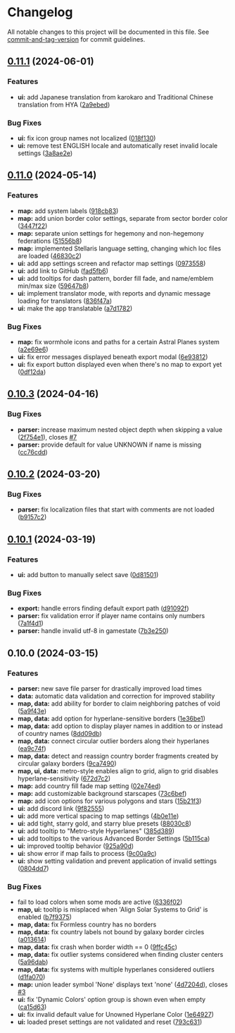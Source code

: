 # Changelog

All notable changes to this project will be documented in this file. See [commit-and-tag-version](https://github.com/absolute-version/commit-and-tag-version) for commit guidelines.

## [0.11.1](https://github.com/MichaelMakesGames/stellarmaps/compare/stellarmaps-v0.11.0...stellarmaps-v0.11.1) (2024-06-01)

### Features

- **ui:** add Japanese translation from karokaro and Traditional Chinese translation from HYA ([2a9ebed](https://github.com/MichaelMakesGames/stellarmaps/commit/2a9ebed2cc28f70f2e52ed9c09a641d3f2fb8c5a))

### Bug Fixes

- **ui:** fix icon group names not localized ([018f130](https://github.com/MichaelMakesGames/stellarmaps/commit/018f130ce87ff9a18d190784bc82b2bd0af28f32))
- **ui:** remove test ENGLISH locale and automatically reset invalid locale settings ([3a8ae2e](https://github.com/MichaelMakesGames/stellarmaps/commit/3a8ae2eb447cd715df2691d8ede38191369a64e9))

## [0.11.0](https://github.com/MichaelMakesGames/stellarmaps/compare/stellarmaps-v0.10.0...stellarmaps-v0.11.0) (2024-05-14)

### Features

- **map:** add system labels ([918cb83](https://github.com/MichaelMakesGames/stellarmaps/commit/918cb83ccb3b508edf9261b6549953e6260c8f71))
- **map:** add union border color settings, separate from sector border color ([3447f22](https://github.com/MichaelMakesGames/stellarmaps/commit/3447f22ead3aeb59b8f155131f3863e3852c7cfb))
- **map:** separate union settings for hegemony and non-hegemony federations ([51556b8](https://github.com/MichaelMakesGames/stellarmaps/commit/51556b81e44c005f859a06746e8a4e9dba5e340b))
- **map:** implemented Stellaris language setting, changing which loc files are loaded ([46830c2](https://github.com/MichaelMakesGames/stellarmaps/commit/46830c20781ec27fb9f345335c53e87112e35037))
- **ui:** add app settings screen and refactor map settings ([0973558](https://github.com/MichaelMakesGames/stellarmaps/commit/09735585d3f0df62747b45f9732ed5afb0385693))
- **ui:** add link to GitHub ([fad5fb6](https://github.com/MichaelMakesGames/stellarmaps/commit/fad5fb685ea7f4a510861d14eac5c145a101ca0e))
- **ui:** add tooltips for dash pattern, border fill fade, and name/emblem min/max size ([59647b8](https://github.com/MichaelMakesGames/stellarmaps/commit/59647b898da08d387a0c2e93b7f7b5b017080bd5))
- **ui:** implement translator mode, with reports and dynamic message loading for translators ([836f47a](https://github.com/MichaelMakesGames/stellarmaps/commit/836f47afdac276000aee9262e9171b98be5a122c))
- **ui:** make the app translatable ([a7d1782](https://github.com/MichaelMakesGames/stellarmaps/commit/a7d17821fc6016771297aed1b8bbe51053049725))

### Bug Fixes

- **map:** fix wormhole icons and paths for a certain Astral Planes system ([a2e69e6](https://github.com/MichaelMakesGames/stellarmaps/commit/a2e69e653f756d822f59bb24540ff0e3dc2a481c))
- **ui:** fix error messages displayed beneath export modal ([6e93812](https://github.com/MichaelMakesGames/stellarmaps/commit/6e9381256ebca04002e1a751bc3e8d51cecbab1b))
- **ui:** fix export button displayed even when there's no map to export yet ([0df12da](https://github.com/MichaelMakesGames/stellarmaps/commit/0df12da5647534a1eddeaab172cf315f7e9ac635))

## [0.10.3](https://github.com/MichaelMakesGames/stellarmaps/compare/stellarmaps-v0.10.2...stellarmaps-v0.10.3) (2024-04-16)

### Bug Fixes

- **parser:** increase maximum nested object depth when skipping a value ([2f754e1](https://github.com/MichaelMakesGames/stellarmaps/commit/2f754e129c3387c9a9c5c2b0f1aae22e6f64295c)), closes [#7](https://github.com/MichaelMakesGames/stellarmaps/issues/7)
- **parser:** provide default for value UNKNOWN if name is missing ([cc76cdd](https://github.com/MichaelMakesGames/stellarmaps/commit/cc76cdd97b2483a8893891a8ce7b988d11a3ec18))

## [0.10.2](https://github.com/MichaelMakesGames/stellarmaps/compare/stellarmaps-v0.10.1...stellarmaps-v0.10.2) (2024-03-20)

### Bug Fixes

- **parser:** fix localization files that start with comments are not loaded ([b9157c2](https://github.com/MichaelMakesGames/stellarmaps/commit/b9157c241f22513eb576f8654b05cff16c892131))

## [0.10.1](https://github.com/MichaelMakesGames/stellarmaps/compare/stellarmaps-v0.10.0...stellarmaps-v0.10.1) (2024-03-19)

### Features

- **ui:** add button to manually select save ([0d81501](https://github.com/MichaelMakesGames/stellarmaps/commit/0d8150169498b60b2ff57d19043041443e927058))

### Bug Fixes

- **export:** handle errors finding default export path ([d91092f](https://github.com/MichaelMakesGames/stellarmaps/commit/d91092f47d0fc64a1e3193fcd9b5c748e0c4bcd0))
- **parser:** fix validation error if player name contains only numbers ([7a1f4d1](https://github.com/MichaelMakesGames/stellarmaps/commit/7a1f4d1646df311b93dfc1a06e78082f6a5e0a52))
- **parser:** handle invalid utf-8 in gamestate ([7b3e250](https://github.com/MichaelMakesGames/stellarmaps/commit/7b3e250c2ab46d8b58658543c87584d8a47bdeeb))

## 0.10.0 (2024-03-15)

### Features

- **parser:** new save file parser for drastically improved load times
- **data:** automatic data validation and correction for improved stability
- **map, data:** add ability for border to claim neighboring patches of void ([5a9f43e](https://github.com/MichaelMakesGames/stellarmaps/commit/5a9f43e4ddbd8cf4da59002662e25d874caa0938))
- **map, data:** add option for hyperlane-sensitive borders ([1e36be1](https://github.com/MichaelMakesGames/stellarmaps/commit/1e36be11f3ff96ac715283dc94df3305ea5b6fad))
- **map, data:** add option to display player names in addition to or instead of country names ([8dd09db](https://github.com/MichaelMakesGames/stellarmaps/commit/8dd09dba0478194cb9c18ee7403c069dd557518a))
- **map, data:** connect circular outlier borders along their hyperlanes ([ea9c74f](https://github.com/MichaelMakesGames/stellarmaps/commit/ea9c74fdaee5ee0ff504abbbfd633162a18cb0a2))
- **map, data:** detect and reassign country border fragments created by circular galaxy borders ([9ca7490](https://github.com/MichaelMakesGames/stellarmaps/commit/9ca749047f7749f32d55be22d4886dfa0f5fc749))
- **map, ui, data:** metro-style enables align to grid, align to grid disables hyperlane-sensitivity ([672d7c2](https://github.com/MichaelMakesGames/stellarmaps/commit/672d7c2a765f96726b8e2b9c948bb849b204adc7))
- **map:** add country fill fade map setting ([02e74ed](https://github.com/MichaelMakesGames/stellarmaps/commit/02e74eddfb5ff1b6f4048d6741eff52dd36b1064))
- **map:** add customizable background starscapes ([73c6bef](https://github.com/MichaelMakesGames/stellarmaps/commit/73c6befc2dd43b673c3e4bc2da4808ad26aedd91))
- **map:** add icon options for various polygons and stars ([15b21f3](https://github.com/MichaelMakesGames/stellarmaps/commit/15b21f3668f9c5c61b23a3ba1c144582209f6cdd))
- **ui:** add discord link ([9f82555](https://github.com/MichaelMakesGames/stellarmaps/commit/9f82555e6afa07ab267f7c8073cdda6d61d382e7))
- **ui:** add more vertical spacing to map settings ([4b0e11e](https://github.com/MichaelMakesGames/stellarmaps/commit/4b0e11e3e77ed8b206d09713658af4747d54d987))
- **ui:** add tight, starry gold, and starry blue presets ([88030c8](https://github.com/MichaelMakesGames/stellarmaps/commit/88030c86ad7ebca885ef14bfc6faf4704318ecbb))
- **ui:** add tooltip to "Metro-style Hyperlanes" ([385d389](https://github.com/MichaelMakesGames/stellarmaps/commit/385d3893b4f502f4e0edc01df3c152ebc0d03a74))
- **ui:** add tooltips to the various Advanced Border Settings ([5b115ca](https://github.com/MichaelMakesGames/stellarmaps/commit/5b115ca56d6371c3d05ff06feeb8fecb00e46fea))
- **ui:** improved tooltip behavior ([925a90d](https://github.com/MichaelMakesGames/stellarmaps/commit/925a90d23a06e020913366e406c0fe665d255f63))
- **ui:** show error if map fails to process ([9c00a9c](https://github.com/MichaelMakesGames/stellarmaps/commit/9c00a9ce4524336b85c9fba089459daee58e1f66))
- **ui:** show setting validation and prevent application of invalid settings ([0804dd7](https://github.com/MichaelMakesGames/stellarmaps/commit/0804dd7ad1016ca1ce94349ebefb440f2a2c7a33))

### Bug Fixes

- fail to load colors when some mods are active ([6336f02](https://github.com/MichaelMakesGames/stellarmaps/commit/6336f02e6625affea56a32d869b047ba777a99ca))
- **map, ui:** tooltip is misplaced when 'Align Solar Systems to Grid' is enabled ([b7f9375](https://github.com/MichaelMakesGames/stellarmaps/commit/b7f9375cb682fa44fe3d3547e42b0fccd41511d1))
- **map, data:** fix Formless country has no borders
- **map, data:** fix country labels not bound by galaxy border circles ([a013614](https://github.com/MichaelMakesGames/stellarmaps/commit/a01361427f70154741d6ddf3254dbc14cefbbf93))
- **map, data:** fix crash when border width == 0 ([9ffc45c](https://github.com/MichaelMakesGames/stellarmaps/commit/9ffc45c98f9a4a3dca9e78e9799d79de18e1732a))
- **map, data:** fix outlier systems considered when finding cluster centers ([5a96dab](https://github.com/MichaelMakesGames/stellarmaps/commit/5a96dab68246dfd348688b888870b35374046a94))
- **map, data:** fix systems with multiple hyperlanes considered outliers ([d1fa070](https://github.com/MichaelMakesGames/stellarmaps/commit/d1fa07030d6838ff703b3a2d366126cecc3b12b9))
- **map:** union leader symbol 'None' displays text 'none' ([4d7204d](https://github.com/MichaelMakesGames/stellarmaps/commit/4d7204d3f1e41633755372bc5d4ee43194b9d29a)), closes [#3](https://github.com/MichaelMakesGames/stellarmaps/issues/3)
- **ui:** fix 'Dynamic Colors' option group is shown even when empty ([ca15d63](https://github.com/MichaelMakesGames/stellarmaps/commit/ca15d63891a8fa66885091f517d13d5c0d1eb31b))
- **ui:** fix invalid default value for Unowned Hyperlane Color ([1e64927](https://github.com/MichaelMakesGames/stellarmaps/commit/1e649275a9fe15b24d6db704a7c3708fbdda74ef))
- **ui:** loaded preset settings are not validated and reset ([793c631](https://github.com/MichaelMakesGames/stellarmaps/commit/793c631963f245583757db3317121b66e0381554))
